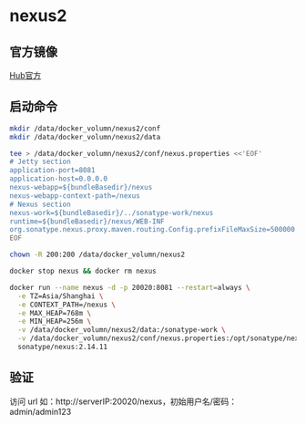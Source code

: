 # nexus2

## 官方镜像

[Hub官方](https://hub.docker.com/r/sonatype/nexus)

## 启动命令

```sh
mkdir /data/docker_volumn/nexus2/conf
mkdir /data/docker_volumn/nexus2/data

tee > /data/docker_volumn/nexus2/conf/nexus.properties <<'EOF'
# Jetty section
application-port=8081
application-host=0.0.0.0
nexus-webapp=${bundleBasedir}/nexus
nexus-webapp-context-path=/nexus
# Nexus section
nexus-work=${bundleBasedir}/../sonatype-work/nexus
runtime=${bundleBasedir}/nexus/WEB-INF
org.sonatype.nexus.proxy.maven.routing.Config.prefixFileMaxSize=500000
EOF

chown -R 200:200 /data/docker_volumn/nexus2

docker stop nexus && docker rm nexus

docker run --name nexus -d -p 20020:8081 --restart=always \
  -e TZ=Asia/Shanghai \
  -e CONTEXT_PATH=/nexus \
  -e MAX_HEAP=768m \
  -e MIN_HEAP=256m \
  -v /data/docker_volumn/nexus2/data:/sonatype-work \
  -v /data/docker_volumn/nexus2/conf/nexus.properties:/opt/sonatype/nexus/conf/nexus.properties \
  sonatype/nexus:2.14.11
```

## 验证

访问 url 如：http://serverIP:20020/nexus，初始用户名/密码：admin/admin123